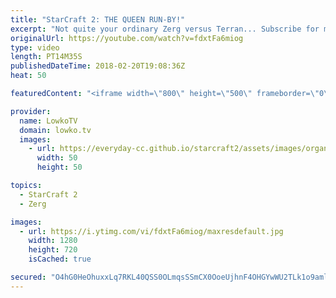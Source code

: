 ```yaml
---
title: "StarCraft 2: THE QUEEN RUN-BY!"
excerpt: "Not quite your ordinary Zerg versus Terran... Subscribe for more videos: http://lowko.tv/youtube The Zerg... Mothership?! https://goo.gl/bZtVFG  A really fun match of Silver League Zerg versus Terran. The Terran decided to take a page out of the Protoss book of cheese and try it for himself. The Zerg"
originalUrl: https://youtube.com/watch?v=fdxtFa6miog
type: video
length: PT14M35S
publishedDateTime: 2018-02-20T19:08:36Z
heat: 50

featuredContent: "<iframe width=\"800\" height=\"500\" frameborder=\"0\" src=\"https://www.youtube.com/embed/fdxtFa6miog\" allow=\"accelerometer; autoplay; encrypted-media; gyroscope; picture-in-picture\" allowfullscreen></iframe>"

provider:
  name: LowkoTV
  domain: lowko.tv
  images:
    - url: https://everyday-cc.github.io/starcraft2/assets/images/organizations/lowko.tv-50x50.jpg
      width: 50
      height: 50

topics:
  - StarCraft 2
  - Zerg

images:
  - url: https://i.ytimg.com/vi/fdxtFa6miog/maxresdefault.jpg
    width: 1280
    height: 720
    isCached: true

secured: "O4hG0HeOhuxxLq7RKL40QSS0OLmqsSSmCX0OoeUjhnF4OHGYwWU2TLk1o9amlwIHKoWOGsLJU/T7cOUwRS5/03kAUx15Sur/YuArOsfVei/eLHaO1mkMaQV6bYN1hDLLf920SmXzP8QfuniSuQI70PbzS5OBt/M9idKsEF1VEBSRo+s7TUYnkd8kszObXPmCtGVZnu+w7LDDELFCl2Xd8H/ZbmbZ4P5Q6xY2Ivk1EejH68W9dDjO+UGOlHmEId1PYK2fpjdXvUhqCxbACuiPaX+Fub7t/aauK90RtuMj2rY5BCpZXcXijTw+sFHeK7w2/GdwAwMmlCnUk9611ARqYmXElmoBBtlG/PKRFWFbPd1D6yK1uS2TexvtMxEbmXGIqNLicox0DJQvZOs/2LkCgffyIaVwm7otMI4iRJHRqqA=;tvdpEOvT1A5vsFPKQfRr4Q=="
---
```



